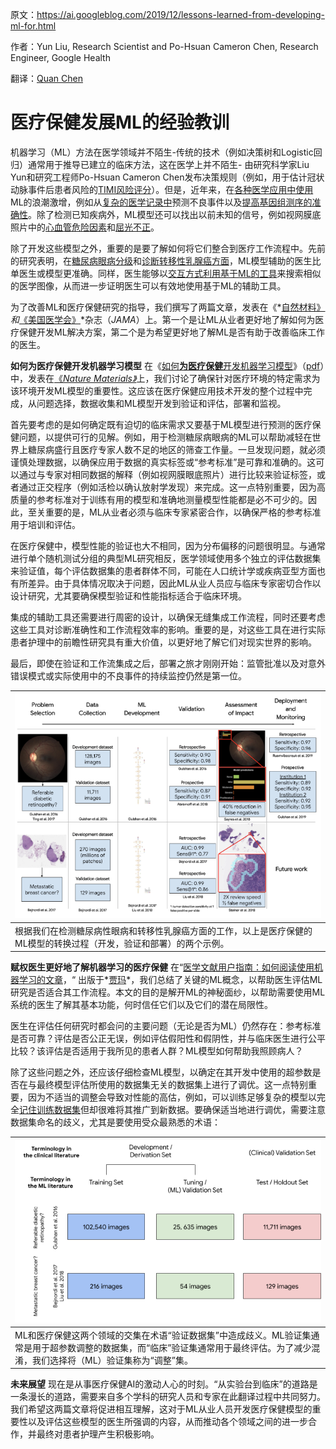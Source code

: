 原文：https://ai.googleblog.com/2019/12/lessons-learned-from-developing-ml-for.html

作者：Yun Liu, Research Scientist and Po-Hsuan Cameron Chen, Research Engineer, Google Health

翻译：[Quan Chen](https://github.com/chenquan)



# 医疗保健发展ML的经验教训

机器学习（ML）方法在医学领域并不陌生-传统的技术（例如决策树和Logistic回归）通常用于推导已建立的临床方法，这在医学上并不陌生- 由研究科学家Liu Yun和研究工程师Po-Hsuan Cameron Chen发布决策规则（例如，用于估计冠状动脉事件后患者风险的[TIMI风险评分](https://www.ncbi.nlm.nih.gov/pubmed/10938172)）。但是，近年来，在[各种医学应用中使用](https://ai.googleblog.com/search/label/Health) ML的浪潮激增，例如从[复杂的医学记录中](https://ai.googleblog.com/2018/05/deep-learning-for-electronic-health.html)预测不良事件以及[提高基因组测序的准确性](https://ai.googleblog.com/2017/12/deepvariant-highly-accurate-genomes.html)。除了检测已知疾病外，ML模型还可以找出以前未知的信号，例如视网膜底照片中的[心血管危险因素](https://ai.googleblog.com/2018/02/assessing-cardiovascular-risk-factors.html)和[屈光不正](https://iovs.arvojournals.org/article.aspx?articleid=2683803)。

除了开发这些模型之外，重要的是要了解如何将它们整合到医疗工作流程中。先前的研究表明，在[糖尿病眼病分级](https://ai.googleblog.com/2018/12/improving-effectiveness-of-diabetic.html)和[诊断转移性乳腺癌方面](https://ai.googleblog.com/2018/10/applying-deep-learning-to-metastatic.html)，ML模型辅助的医生比单医生或模型更准确。同样，医生能够以[交互方式利用基于ML的工具](https://ai.googleblog.com/2019/07/building-smily-human-centric-similar.html)来搜索相似的医学图像，从而进一步证明医生可以有效地使用基于ML的辅助工具。

为了改善ML和医疗保健研究的指导，我们撰写了两篇文章，发表在《*[自然材料》](https://www.nature.com/nmat/)*和*[《美国医学会》](https://jamanetwork.com/journals/jama)*杂志（*JAMA*）上。第一个是让ML从业者更好地了解如何为医疗保健开发ML解决方案，第二个是为希望更好地了解ML是否有助于改善临床工作的医生。

**如何为医疗保健开发机器学习模型**
在《[如何**为医疗保健**开发机器学习模型](https://www.nature.com/articles/s41563-019-0345-0)》（[pdf](https://rdcu.be/bxGE4)）中，发表在[《*Nature Materials》*](https://www.nature.com/nmat/)上，我们讨论了确保针对医疗环境的特定需求为该环境开发ML模型的重要性。这应该在医疗保健应用技术开发的整个过程中完成，从问题选择，数据收集和ML模型开发到验证和评估，部署和监视。

首先要考虑的是如何确定既有迫切的临床需求又要基于ML模型进行预测的医疗保健问题，以提供可行的见解。例如，用于检测糖尿病眼病的ML可以帮助减轻在世界上糖尿病盛行且医疗专家人数不足的地区的筛查工作量。一旦发现问题，就必须谨慎处理数据，以确保应用于数据的真实标签或“参考标准”是可靠和准确的。这可以通过与专家对相同数据的解释（例如视网膜眼底照片）进行比较来验证标签，或者通过正交程序（例如活检以确认放射学发现）来完成。这一点特别重要，因为高质量的参考标准对于训练有用的模型和准确地测量模型性能都是必不可少的。因此，至关重要的是，ML从业者必须与临床专家紧密合作，以确保严格的参考标准用于培训和评估。

在医疗保健中，模型性能的验证也大不相同，因为分布偏移的问题很明显。与通常进行单个随机测试分组的典型ML研究相反，医学领域使用多个独立的评估数据集来验证值，每个评估数据集的患者群体不同，可能在人口统计学或疾病亚型方面也有所差异。由于具体情况取决于问题，因此ML从业人员应与临床专家密切合作以设计研究，尤其要确保模型验证和性能指标适合于临床环境。

集成的辅助工具还需要进行周密的设计，以确保无缝集成工作流程，同时还要考虑这些工具对诊断准确性和工作流程效率的影响。重要的是，对这些工具在进行实际患者护理中的前瞻性研究具有重大价值，以更好地了解它们对现实世界的影响。

最后，即使在验证和工作流集成之后，部署之旅才刚刚开始：监管批准以及对意外错误模式或实际使用中的不良事件的持续监控仍然是第一位。

| ![img](img/image2.png) |
| ------------------------------------------------------------ |
| 根据我们在检测糖尿病性眼病和转移性乳腺癌方面的工作，以上是医疗保健的ML模型的转换过程（开发，验证和部署）的两个示例。 |

**赋权医生更好地了解机器学习的医疗保健**
在“[医学文献用户指南：如何阅读使用机器学习的文章](https://jamanetwork.com/journals/jama/fullarticle/2754798?guestAccessKey=fd274bef-2813-446f-bb10-e5134640922f)，“ 出版于*[贾玛](https://jamanetwork.com/journals/jama)*，我们总结了关键的ML概念，以帮助医生评估ML研究是否适合其工作流程。本文的目的是解开ML的神秘面纱，以帮助需要使用ML系统的医生了解其基本功能，何时信任它们以及它们的潜在局限性。

医生在评估任何研究时都会问的主要问题（无论是否为ML）仍然存在：参考标准是否可靠？评估是否公正无误，例如评估假阳性和假阴性，并与临床医生进行公平比较？该评估是否适用于我所见的患者人群？ML模型如何帮助我照顾病人？

除了这些问题之外，还应该仔细检查ML模型，以确定在其开发中使用的超参数是否在与最终模型评估所使用的数据集无关的数据集上进行了调优。这一点特别重要，因为不适当的调整会导致对性能的高估，例如，可以训练足够复杂的模型以完全[记住训练数据集](https://arxiv.org/abs/1611.03530)但却很难将其推广到新数据。要确保适当地进行调优，需要注意数据集命名的歧义，尤其是要使用受众最熟悉的术语：

| [![img](img/image1.png)](https://1.bp.blogspot.com/-chq840C1g9Y/Xe_qQclPWzI/AAAAAAAAFAQ/kkIWqHikIjAw04GiS4PvrhunHxLo8-ezQCLcBGAsYHQ/s1600/image1.png) |
| ------------------------------------------------------------ |
| ML和医疗保健这两个领域的交集在术语“验证数据集”中造成歧义。ML验证集通常是用于超参数调整的数据集，而“临床”验证集通常用于最终评估。为了减少混淆，我们选择将（ML）验证集称为“调整”集。 |

**未来展望**
现在是从事医疗保健AI的激动人心的时刻。“从实验台到临床”的道路是一条漫长的道路，需要来自多个学科的研究人员和专家在此翻译过程中共同努力。我们希望这两篇文章将促进相互理解，这对于ML从业人员开发医疗保健模型的重要性以及评估这些模型的医生所强调的内容，从而推动各个领域之间的进一步合作，并最终对患者护理产生积极影响。